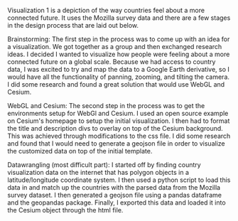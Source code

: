 Visualization 1 is a depiction of the way countries feel about a more connected future.  It uses the Mozilla survey data and there are a few stages in the design process that are laid out below.

Brainstorming:
The first step in the process was to come up with an idea for a visualization.  We got together as a group and then exchanged research ideas.  I decided I wanted to visualize how people were feeling about a more connected future on a global scale.  Because we had access to country data, I was excited to try and map the data to a Google Earth derivative, so I would have all the functionality of panning, zooming, and tilting the camera.  I did some research and found a great solution that would use WebGL and Cesium.

WebGL and Cesium:
The second step in the process was to get the environments setup for WebGl and Cesium.  I used an open source example on Cesium's homepage to setup the initial visualization.  I then had to format the title and description divs to overlay on top of the Cesium background.  This was achieved through modifications to the css file.  I did some research and found that I would need to generate a geojson file in order to visualize the customized data on top of the initial template.

Datawrangling (most difficult part):
I started off by finding country visualization data on the internet that has polygon objects in a latitude/longitude coordinate system.  I then used a python script to load this data in and match up the countries with the parsed data from the Mozilla survey dataset.  I then generated a geojson file using a pandas dataframe and the geopandas package.  Finally, I exported this data and loaded it into the Cesium object through the html file.
  
